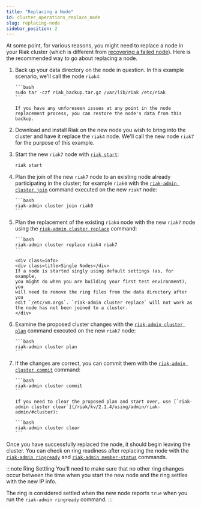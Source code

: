 ```yaml
---
title: "Replacing a Node"
id: cluster_operations_replace_node
slug: replacing-node
sidebar_position: 2
---
```


At some point, for various reasons, you might need to replace a node in
your Riak cluster (which is different from [recovering a failed node](../../using/repair-recovery/index.md)). Here is the recommended way to go
about replacing a node.

1. Back up your data directory on the node in question. In this example
   scenario, we'll call the node `riak4`:

       ```bash
       sudo tar -czf riak_backup.tar.gz /var/lib/riak /etc/riak
       ```

       If you have any unforeseen issues at any point in the node
       replacement process, you can restore the node's data from this
       backup.

2. Download and install Riak on the new node you wish to bring into the
   cluster and have it replace the `riak4` node. We'll call the new node
   `riak7` for the purpose of this example.

3. Start the new `riak7` node with [`riak start`](../../using/admin/riak-cli.md#start):

   ```bash
   riak start
   ```

4. Plan the join of the new `riak7` node to an existing node already
   participating in the cluster; for example `riak0` with the [`riak-admin cluster join`](../../using/admin/riak-admin.md#cluster) command executed on the new `riak7` node:

       ```bash
       riak-admin cluster join riak0
       ```

5. Plan the replacement of the existing `riak4` node with the new
   `riak7` node using the [`riak-admin cluster replace`](../../using/admin/riak-admin.md#cluster) command:

       ```bash
       riak-admin cluster replace riak4 riak7
       ```

       <div class=info>
       <div class=title>Single Nodes</div>
       If a node is started singly using default settings (as, for example,
       you might do when you are building your first test environment), you
       will need to remove the ring files from the data directory after you
       edit `/etc/vm.args`. `riak-admin cluster replace` will not work as
       the node has not been joined to a cluster.
       </div>

6. Examine the proposed cluster changes with the [`riak-admin cluster plan`](../../using/admin/riak-admin.md#cluster) command executed on the new
   `riak7` node:

       ```bash
       riak-admin cluster plan
       ```

7. If the changes are correct, you can commit them with the
   [`riak-admin cluster commit`](../../using/admin/riak-admin.md#cluster) command:

       ```bash
       riak-admin cluster commit
       ```

       If you need to clear the proposed plan and start over, use [`riak-admin cluster clear`](/riak/kv/2.1.4/using/admin/riak-admin/#cluster):

       ```bash
       riak-admin cluster clear
       ```

Once you have successfully replaced the node, it should begin leaving
the cluster. You can check on ring readiness after replacing the node
with the [`riak-admin ringready`](../../using/admin/riak-admin.md#ringready)
and [`riak-admin member-status`](../../using/admin/riak-admin.md#member-status)
commands.

:::note Ring Settling
You'll need to make sure that no other ring changes occur between the time
when you start the new node and the ring settles with the new IP info.

The ring is considered settled when the new node reports `true` when you run
the `riak-admin ringready` command.
:::
